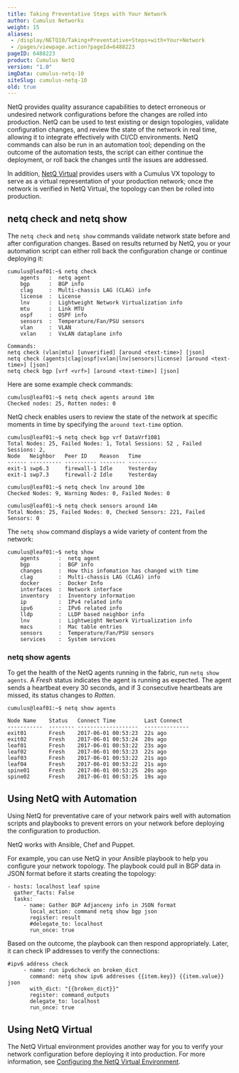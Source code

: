 ```yaml
---
title: Taking Preventative Steps with Your Network
author: Cumulus Networks
weight: 15
aliases:
 - /display/NETQ10/Taking+Preventative+Steps+with+Your+Network
 - /pages/viewpage.action?pageId=6488223
pageID: 6488223
product: Cumulus NetQ
version: "1.0"
imgData: cumulus-netq-10
siteSlug: cumulus-netq-10
old: true
---
```

NetQ provides quality assurance capabilities to detect erroneous or
undesired network configurations before the changes are rolled into
production. NetQ can be used to test existing or design topologies,
validate configuration changes, and review the state of the network in
real time, allowing it to integrate effectively with CI/CD environments.
NetQ commands can also be run in an automation tool; depending on the
outcome of the automation tests, the script can either continue the
deployment, or roll back the changes until the issues are addressed.

In addition, [NetQ
Virtual](/cumulus-netq-10/Configuring-the-NetQ-Virtual-Environment)
provides users with a Cumulus VX topology to serve as a virtual
representation of your production network; once the network is verified
in NetQ Virtual, the topology can then be rolled into production.

## netq check and netq show</span>

The `netq check` and `netq show` commands validate network state before
and after configuration changes. Based on results returned by NetQ, you
or your automation script can either roll back the configuration change
or continue deploying it:

    cumulus@leaf01:~$ netq check 
        agents   :  netq agent
        bgp      :  BGP info
        clag     :  Multi-chassis LAG (CLAG) info
        license  :  License
        lnv      :  Lightweight Network Virtualization info
        mtu      :  Link MTU
        ospf     :  OSPF info
        sensors  :  Temperature/Fan/PSU sensors
        vlan     :  VLAN
        vxlan    :  VxLAN dataplane info
     
    Commands:
    netq check (vlan|mtu) [unverified] [around <text-time>] [json]
    netq check (agents|clag|ospf|vxlan|lnv|sensors|license) [around <text-time>] [json]
    netq check bgp [vrf <vrf>] [around <text-time>] [json]

Here are some example check commands:

    cumulus@leaf01:~$ netq check agents around 10m
    Checked nodes: 25, Rotten nodes: 0

NetQ check enables users to review the state of the network at specific
moments in time by specifying the `around text-time` option.

    cumulus@leaf01:~$ netq check bgp vrf DataVrf1081
    Total Nodes: 25, Failed Nodes: 1, Total Sessions: 52 , Failed Sessions: 2, 
    Node   Neighbor   Peer ID    Reason   Time
    ------ ---------- ---------- -------- ---------
    exit-1 swp6.3     firewall-1 Idle     Yesterday
    exit-1 swp7.3     firewall-2 Idle     Yesterday

    cumulus@leaf01:~$ netq check lnv around 10m
    Checked Nodes: 9, Warning Nodes: 0, Failed Nodes: 0

    cumulus@leaf01:~$ netq check sensors around 14m
    Total Nodes: 25, Failed Nodes: 0, Checked Sensors: 221, Failed Sensors: 0

The `netq show` command displays a wide variety of content from the
network:

    cumulus@leaf01:~$ netq show 
        agents      :  netq agent
        bgp         :  BGP info
        changes     :  How this infomation has changed with time
        clag        :  Multi-chassis LAG (CLAG) info
        docker      :  Docker Info
        interfaces  :  Network interface
        inventory   :  Inventory information
        ip          :  IPv4 related info
        ipv6        :  IPv6 related info
        lldp        :  LLDP based neighbor info
        lnv         :  Lightweight Network Virtualization info
        macs        :  Mac table entries
        sensors     :  Temperature/Fan/PSU sensors
        services    :  System services

### netq show agents</span>

To get the health of the NetQ agents running in the fabric, run `netq
show agents`. A *Fresh* status indicates the agent is running as
expected. The agent sends a heartbeat every 30 seconds, and if 3
consecutive heartbeats are missed, its status changes to *Rotten*.

    cumulus@leaf01:~$ netq show agents 
     
    Node Name    Status   Connect Time         Last Connect  
    -----------  -------- -------------------  --------------  
    exit01       Fresh    2017-06-01 00:53:23  22s ago
    exit02       Fresh    2017-06-01 00:53:24  20s ago
    leaf01       Fresh    2017-06-01 00:53:22  23s ago
    leaf02       Fresh    2017-06-01 00:53:23  22s ago
    leaf03       Fresh    2017-06-01 00:53:22  21s ago
    leaf04       Fresh    2017-06-01 00:53:22  21s ago
    spine01      Fresh    2017-06-01 00:53:25  20s ago
    spine02      Fresh    2017-06-01 00:53:25  19s ago

## Using NetQ with Automation</span>

Using NetQ for preventative care of your network pairs well with
automation scripts and playbooks to prevent errors on your network
before deploying the configuration to production.

NetQ works with Ansible, Chef and Puppet.

For example, you can use NetQ in your Ansible playbook to help you
configure your network topology. The playbook could pull in BGP data in
JSON format before it starts creating the topology:

    - hosts: localhost leaf spine
      gather_facts: False
      tasks:
         - name: Gather BGP Adjanceny info in JSON format
           local_action: command netq show bgp json
           register: result
           #delegate_to: localhost
           run_once: true

Based on the outcome, the playbook can then respond appropriately.
Later, it can check IP addresses to verify the connections:

    #ipv6 address check
         - name: run ipv6check on broken_dict
           command: netq show ipv6 addresses {{item.key}} {{item.value}} json
           with_dict: "{{broken_dict}}"
           register: command_outputs
           delegate_to: localhost
           run_once: true

## Using NetQ Virtual</span>

The NetQ Virtual environment provides another way for you to verify your
network configuration before deploying it into production. For more
information, see [Configuring the NetQ Virtual
Environment](/cumulus-netq-10/Configuring-the-NetQ-Virtual-Environment).

